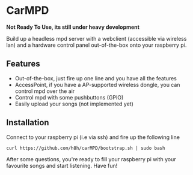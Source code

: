 CarMPD
=============

**Not Ready To Use, its still under heavy development**

Build up a headless mpd server with a webclient (accessible via wireless lan) and a hardware control panel out-of-the-box onto your raspberry pi.

Features
--------
* Out-of-the-box, just fire up one line and you have all the features
* AccessPoint, if you have a AP-supported wireless dongle, you can control mpd over the air
* Control mpd with some pushbuttons (GPIO)
* Easily upload your songs (not implemented yet)

Installation
------------
Connect to your raspberry pi (i.e via ssh) and fire up the following line
```
curl https://github.com/h8h/carMPD/bootstrap.sh | sudo bash
```
After some questions, you're ready to fill your raspberry pi with your favourite songs and start listening. Have fun!
